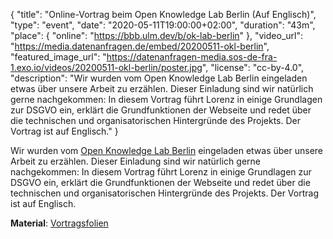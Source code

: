 {
    "title": "Online-Vortrag beim Open Knowledge Lab Berlin (Auf Englisch)",
    "type": "event",
    "date": "2020-05-11T19:00:00+02:00",
    "duration": "43m",
    "place": {
        "online": "https://bbb.ulm.dev/b/ok-lab-berlin"
    },
    "video_url": "https://media.datenanfragen.de/embed/20200511-okl-berlin",
    "featured_image_url": "https://datenanfragen-media.sos-de-fra-1.exo.io/videos/20200511-okl-berlin/poster.jpg",
    "license": "cc-by-4.0",
    "description": "Wir wurden vom Open Knowledge Lab Berlin eingeladen etwas über unsere Arbeit zu erzählen. Dieser Einladung sind wir natürlich gerne nachgekommen: In diesem Vortrag führt Lorenz in einige Grundlagen zur DSGVO ein, erklärt die Grundfunktionen der Webseite und redet über die technischen und organisatorischen Hintergründe des Projekts. Der Vortrag ist auf Englisch."
}

Wir wurden vom [Open Knowledge Lab Berlin](https://codefor.de/berlin/) eingeladen etwas über unsere Arbeit zu erzählen. Dieser Einladung sind wir natürlich gerne nachgekommen: In diesem Vortrag führt Lorenz in einige Grundlagen zur DSGVO ein, erklärt die Grundfunktionen der Webseite und redet über die technischen und organisatorischen Hintergründe des Projekts. Der Vortrag ist auf Englisch.

**Material**: [Vortragsfolien](https://media.datenanfragen.de/embed/20200511-okl-berlin)
